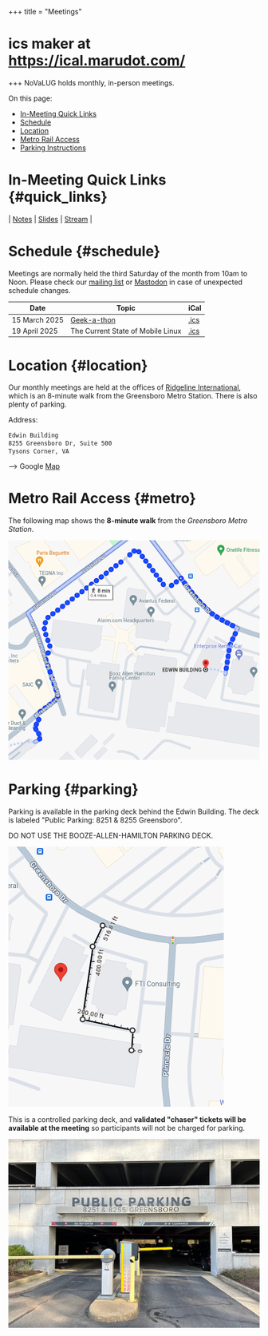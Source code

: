 +++
title = "Meetings"
# ics maker at https://ical.marudot.com/
+++
NoVaLUG holds monthly, in-person meetings.

On this page:
* [In-Meeting Quick Links](#quick_links)
* [Schedule](#schedule)
* [Location](#location)
* [Metro Rail Access](#metro)
* [Parking Instructions](#parking)

# In-Meeting Quick Links {#quick_links}

| [Notes](https://links.novalug.org/notes) | [Slides](https://links.novalug.org/slides) | [Stream](https://links.novalug.org/stream) |

# Schedule {#schedule}

Meetings are normally held the third Saturday of the month from 10am to Noon.
Please check our [mailing list](https://lists.firemountain.net/pipermail/novalug/) or
[Mastodon](https://fosstodon.org/@novalug) in case of unexpected schedule changes.

| Date              | Topic                                                            | iCal                            |
| ----------------- | ---------------------------------------------------------------- | ------------------------------- |
| 15 March 2025     | [Geek-a-thon](/presentations/15-march-2025-geekathon/)           | [.ics](/ics/novalug-mar-25.ics) |
| 19 April 2025     | The Current State of Mobile Linux                                | [.ics](/ics/novalug-apr-25.ics) |
 
# Location {#location}

Our monthly meetings are held at the offices of [Ridgeline International](https://www.ridgelineintl.com/), 
which is an 8-minute walk from the Greensboro Metro Station. There is also plenty of parking.

Address:

    Edwin Building
    8255 Greensboro Dr, Suite 500
    Tysons Corner, VA

--> Google [Map](https://maps.app.goo.gl/Khbej6vji4HrPonP7)

# Metro Rail Access {#metro}

The following map shows the **8-minute walk** from the _Greensboro Metro Station_.

![](metro_to_ridgeline.png)

# Parking {#parking}

Parking is available in the parking deck behind the Edwin Building. The deck
is labeled "Public Parking: 8251 & 8255 Greensboro".

DO NOT USE THE BOOZE-ALLEN-HAMILTON PARKING DECK.

![](parking_at_ridgeline.png)

This is a controlled parking deck, and **validated "chaser" tickets will
be available at the meeting** so participants will not be charged for parking.

![](edwin_parking.jpeg)

